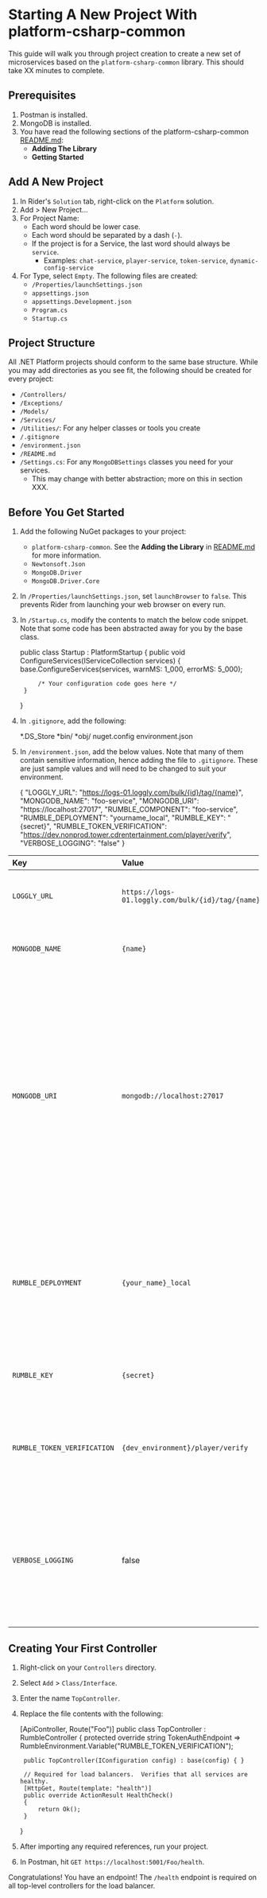 # Starting A New Project With platform-csharp-common

This guide will walk you through project creation to create a new set of microservices based on the `platform-csharp-common` library.  This should take XX minutes to complete.

## Prerequisites

1. Postman is installed.
2. MongoDB is installed.
3. You have read the following sections of the platform-csharp-common [README.md](README.md):
	* **Adding The Library**
	* **Getting Started**

## Add A New Project

1. In Rider's `Solution` tab, right-click on the `Platform` solution.
2. Add > New Project...
3. For Project Name:
	* Each word should be lower case.
	* Each word should be separated by a dash (`-`).
	* If the project is for a Service, the last word should always be `service`.
		* Examples: `chat-service`, `player-service`, `token-service`, `dynamic-config-service`
4. For Type, select `Empty`.  The following files are created:
	* `/Properties/launchSettings.json`
	* `appsettings.json`
	* `appsettings.Development.json`
	* `Program.cs`
	* `Startup.cs`

## Project Structure

All .NET Platform projects should conform to the same base structure.  While you may add directories as you see fit, the following should be created for every project:
* `/Controllers/`
* `/Exceptions/`
* `/Models/`
* `/Services/`
* `/Utilities/`: For any helper classes or tools you create
* `/.gitignore`
* `/environment.json`
* `/README.md`
* `/Settings.cs`: For any `MongoDBSettings` classes you need for your services.
	* This may change with better abstraction; more on this in section XXX.

## Before You Get Started

1.  Add the following NuGet packages to your project:
	* `platform-csharp-common`.  See the **Adding the Library** in [README.md](README.md) for more information.
	* `Newtonsoft.Json`
	* `MongoDB.Driver`
	* `MongoDB.Driver.Core`

2. In `/Properties/launchSettings.json`, set `launchBrowser` to `false`.  This prevents Rider from launching your web browser on every run.
3. In `/Startup.cs`, modify the contents to match the below code snippet.  Note that some code has been abstracted away for you by the base class.


	public class Startup : PlatformStartup
	{
	    public void ConfigureServices(IServiceCollection services)
	    {
	        base.ConfigureServices(services, warnMS: 1_000, errorMS: 5_000);

	        /* Your configuration code goes here */
	    }
	}
4. In `.gitignore`, add the following:


	*.DS_Store
	*bin/
	*obj/
	nuget.config
	environment.json

5. In `/environment.json`, add the below values.  Note that many of them contain sensitive information, hence adding the file to `.gitignore`.  These are just sample values and will need to be changed to suit your environment.


	{
	    "LOGGLY_URL": "https://logs-01.loggly.com/bulk/{id}/tag/{name}",
	    "MONGODB_NAME": "foo-service",
	    "MONGODB_URI": "https://localhost:27017",
	    "RUMBLE_COMPONENT": "foo-service",
	    "RUMBLE_DEPLOYMENT": "yourname_local",
	    "RUMBLE_KEY": "{secret}",
	    "RUMBLE_TOKEN_VERIFICATION": "https://dev.nonprod.tower.cdrentertainment.com/player/verify",
	    "VERBOSE_LOGGING": "false"
	}

| Key | Value | Notes |
| :--- | :--- | --- |
| `LOGGLY_URL` | `https://logs-01.loggly.com/bulk/{id}/tag/{name}` | You will need to get a value from DevOps for this. |
| `MONGODB_NAME` |  `{name}` | The name of the database you wish to connect to in MongoDB. |
| `MONGODB_URI` | `mongodb://localhost:27017` | The connection string for MongoDB.  Avoid connecting to any database other than the DEV environment unless you have a very good reason to do otherwise.  Ask DevOps for a Mongo database and connection string for your service when ready. |
| `RUMBLE_DEPLOYMENT` | `{your_name}_local` | Identifies your system in logs.  **IMPORTANT:** Without "local" in this field, you will not see any Log information in your console window! |
| `RUMBLE_KEY` | `{secret}` | Ask DevOps or Platform for where to find this value. |
| `RUMBLE_TOKEN_VERIFICATION` | `{dev_environment}/player/verify` | Use the value for platform services from the Dynamic Config for the dev environment. |
| `VERBOSE_LOGGING` | false | Logs fall into various categories for severity.  VERBOSE is the most minor and is disabled by default.  Enable this to see all logs in your console. |

## Creating Your First Controller

1. Right-click on your `Controllers` directory.
2. Select `Add` > `Class/Interface`.
3. Enter the name `TopController`.
4. Replace the file contents with the following:


	[ApiController, Route("Foo")]
	public class TopController : RumbleController
	{
	    protected override string TokenAuthEndpoint => RumbleEnvironment.Variable("RUMBLE_TOKEN_VERIFICATION");

	    public TopController(IConfiguration config) : base(config) { }
	
	    // Required for load balancers.  Verifies that all services are healthy.
	    [HttpGet, Route(template: "health")]
	    public override ActionResult HealthCheck()
	    {
	        return Ok();
	    }
	}
5. After importing any required references, run your project.
6. In Postman, hit `GET https://localhost:5001/Foo/health`.

Congratulations!  You have an endpoint!  The `/health` endpoint is required on all top-level controllers for the load balancer.

